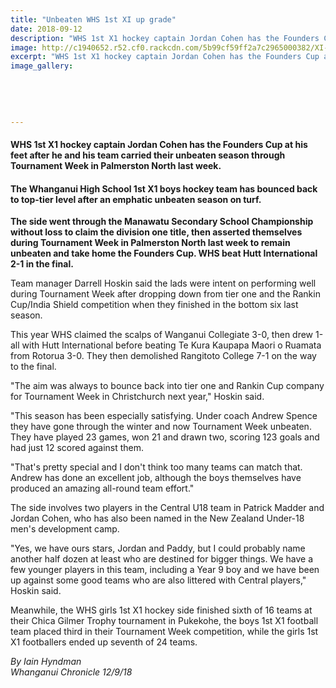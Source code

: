 ```yaml
---
title: "Unbeaten WHS 1st XI up grade"
date: 2018-09-12
description: "WHS 1st X1 hockey captain Jordan Cohen has the Founders Cup at his feet after he & his team carried their unbeaten season..."
image: http://c1940652.r52.cf0.rackcdn.com/5b99cf59ff2a7c2965000382/XI-boys-for-web-320.jpg
excerpt: "WHS 1st X1 hockey captain Jordan Cohen has the Founders Cup at his feet after he and his team carried their unbeaten season through Tournament Week in Palmerston North last week."
image_gallery:
    
    
    
    
    
---
```


<h4><span>WHS 1st X1 hockey captain Jordan Cohen has the Founders Cup at his feet after he and his team carried their unbeaten season through Tournament Week in Palmerston North last week.</span></h4>
<h4 class="element element-paragraph">The Whanganui High School 1st X1 boys hockey team has bounced back to top-tier level after an emphatic unbeaten season on turf.</h4>
<p class="element element-paragraph"><strong>The side went through the Manawatu Secondary School Championship without loss to claim the division one title, then asserted themselves during Tournament Week in Palmerston North last week to remain unbeaten and take home the Founders Cup. WHS beat Hutt International 2-1 in the final.</strong></p>
<p class="element element-paragraph">Team manager Darrell Hoskin said the lads were intent on performing well during Tournament Week after dropping down from tier one and the Rankin Cup/India Shield competition when they finished in the bottom six last season.</p>
<p class="element element-paragraph">This year WHS claimed the scalps of Wanganui Collegiate 3-0, then drew 1-all with Hutt International before beating Te Kura Kaupapa Maori o Ruamata from Rotorua 3-0. They then demolished Rangitoto College 7-1 on the way to the final.</p>
<p class="element element-paragraph">"The aim was always to bounce back into tier one and Rankin Cup company for Tournament Week in Christchurch next year," Hoskin said.</p>
<p class="element element-paragraph">"This season has been especially satisfying. Under coach Andrew Spence they have gone through the winter and now Tournament Week unbeaten. They have played 23 games, won 21 and drawn two, scoring 123 goals and had just 12 scored against them.</p>
<p class="element element-paragraph">"That's pretty special and I don't think too many teams can match that. Andrew has done an excellent job, although the boys themselves have produced an amazing all-round team effort."</p>
<p class="element element-paragraph">The side involves two players in the Central U18 team in Patrick Madder and Jordan Cohen, who has also been named in the New Zealand Under-18 men's development camp.</p>
<p class="element element-paragraph">"Yes, we have ours stars, Jordan and Paddy, but I could probably name another half dozen at least who are destined for bigger things. We have a few younger players in this team, including a Year 9 boy and we have been up against some good teams who are also littered with Central players," Hoskin said.</p>
<p class="element element-paragraph">Meanwhile, the WHS girls 1st X1 hockey side finished sixth of 16 teams at their Chica Gilmer Trophy tournament in Pukekohe, the boys 1st X1 football team placed third in their Tournament Week competition, while the girls 1st X1 footballers ended up seventh of 24 teams.</p>
<p class="element element-paragraph"><em>By Iain Hyndman</em><br /><em>Whanganui Chronicle 12/9/18</em></p>

